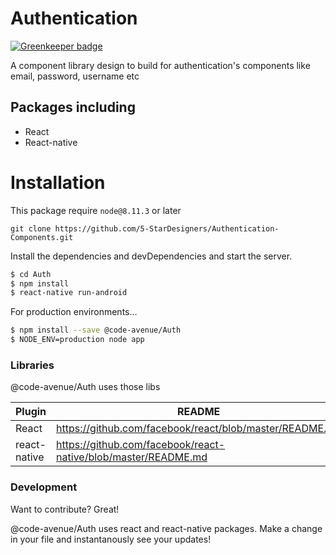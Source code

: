 # Authentication

[![Greenkeeper badge](https://badges.greenkeeper.io/Usamaliaquat123/Authentication-Components.svg)](https://greenkeeper.io/)

A component library design to build for authentication's components like email, password, username etc 



## Packages including

* React
* React-native


# Installation 
This package require `node@8.11.3` or later

    git clone https://github.com/5-StarDesigners/Authentication-Components.git
    
Install the dependencies and devDependencies and start the server.

```sh
$ cd Auth
$ npm install
$ react-native run-android
```

For production environments...

```sh
$ npm install --save @code-avenue/Auth
$ NODE_ENV=production node app
```

### Libraries

@code-avenue/Auth uses those libs

| Plugin | README |
| ------ | ------ |
| React | https://github.com/facebook/react/blob/master/README.md |
| react-native | https://github.com/facebook/react-native/blob/master/README.md


### Development

Want to contribute? Great!

@code-avenue/Auth uses react and react-native packages.
Make a change in your file and instantanously see your updates!
